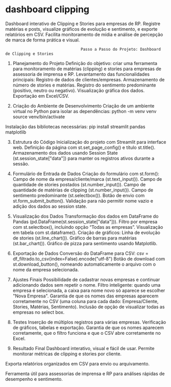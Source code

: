 # dashboard clipping
Dashboard interativo de Clipping e Stories para empresas de RP. Registre matérias e posts, visualize gráficos de evolução e sentimento, e exporte relatórios em CSV. Facilita monitoramento de mídia e análise de percepção de marca de forma prática e visual.


                                     Passo a Passo do Projeto: Dashboard de Clipping e Stories
1. Planejamento do Projeto
Definição do objetivo: criar uma ferramenta para monitoramento de matérias (clipping) e stories para empresas de assessoria de imprensa e RP.
Levantamento das funcionalidades principais:
Registro de dados de clientes/empresas.
Armazenamento de número de stories e matérias.
Registro do sentimento predominante (positivo, neutro ou negativo).
Visualização gráfica dos dados.
Exportação em Excel/CSV.

2. Criação do Ambiente de Desenvolvimento
Criação de um ambiente virtual no Python para isolar as dependências:
python -m venv venv
source venv/bin/activate

Instalação das bibliotecas necessárias:
pip install streamlit pandas matplotlib

3. Estrutura do Código
Inicialização do projeto com Streamlit para interface web.
Definição da página com st.set_page_config() e título st.title().
Armazenamento dos dados usando Session State (st.session_state["data"]) para manter os registros ativos durante a sessão.

4. Formulário de Entrada de Dados
Criação do formulário com st.form():
Campo de nome da empresa/cliente/marca (st.text_input()).
Campo de quantidade de stories postados (st.number_input()).
Campo de quantidade de matérias de clipping (st.number_input()).
Campo de sentimento predominante (st.selectbox()).
Botão de envio com st.form_submit_button().
Validação para não permitir nome vazio e adição dos dados ao session state.

5. Visualização dos Dados
Transformação dos dados em DataFrame do Pandas (pd.DataFrame(st.session_state["data"])).
Filtro por empresa com st.selectbox(), incluindo opção “Todas as empresas”.
Visualização em tabela com st.dataframe().
Criação de gráficos:
Linha de evolução de stories (st.line_chart()).
Gráfico de barras para matérias (st.bar_chart()).
Gráfico de pizza para sentimento usando Matplotlib.

6. Exportação de Dados
Conversão do DataFrame para CSV:
csv = df_filtrado.to_csv(index=False).encode("utf-8")
Botão de download com st.download_button(), nomeando automaticamente o arquivo com o nome da empresa selecionada.

7. Ajustes Finais
Possibilidade de cadastrar novas empresas e continuar adicionando dados sem repetir o nome.
Filtro inteligente: quando uma empresa é selecionada, a caixa para nome novo só aparece se escolher "Nova Empresa".
Garantia de que os nomes das empresas aparecem corretamente no CSV (uma coluna para cada dado: Empresa/Cliente, Stories, Matérias, Sentimento).
Inclusão de opção de visualizar todas as empresas no select box.

8. Testes
Inserção de múltiplos registros para várias empresas.
Verificação de gráficos, tabelas e exportação.
Garantia de que os nomes aparecem corretamente, que o filtro funciona e que o CSV abre corretamente no Excel.

9. Resultado Final
Dashboard interativo, visual e fácil de usar.
Permite monitorar métricas de clipping e stories por cliente.

Exporta relatórios organizados em CSV para envio ou arquivamento.

Ferramenta útil para assessorias de imprensa e RP para análises rápidas de desempenho e sentimento.
